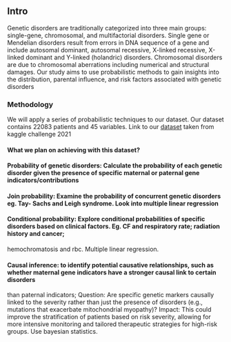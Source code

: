 ## Intro
Genetic disorders are traditionally categorized into three main groups: single-gene, chromosomal, and multifactorial disorders. 
Single gene or Mendelian disorders result from errors in DNA sequence of a gene and include autosomal dominant, autosomal recessive, 
X-linked recessive, X-linked dominant and Y-linked (holandric) disorders. Chromosomal disorders are due to chromosomal aberrations 
including numerical and structural damages. Our study aims to use probabilistic methods to gain insights into the distribution, 
parental influence, and risk factors associated with genetic disorders

### Methodology
We will apply a series of probabilistic techniques to our dataset. Our dataset contains 22083 patients and 45 variables. Link to our [dataset]([URL](https://www.kaggle.com/datasets/aibuzz/predict-the-genetic-disorders-datasetof-genomes/data))
taken from kaggle challenge 2021

#### What we plan on achieving with this dataset?

#### Probability of genetic disorders: Calculate the probability of each genetic disorder given the presence of specific maternal or paternal gene indicators/contributions

#### Join probability: Examine the probability of concurrent genetic disorders eg. Tay- Sachs and Leigh syndrome. Look into multiple linear regression

#### Conditional probability: Explore conditional probabilities of specific disorders based on clinical factors. Eg. CF and respiratory rate; radiation history and cancer; 
hemochromatosis and rbc. Multiple linear regression. 

#### Causal inference: to identify potential causative relationships, such as whether maternal gene indicators have a stronger causal link to certain disorders 
than paternal indicators; Question: Are specific genetic markers causally linked to the severity rather than just the presence of disorders (e.g., mutations that exacerbate mitochondrial myopathy)?
Impact: This could improve the stratification of patients based on risk severity, allowing for more intensive monitoring and tailored therapeutic strategies for high-risk groups. Use bayesian statistics. 

